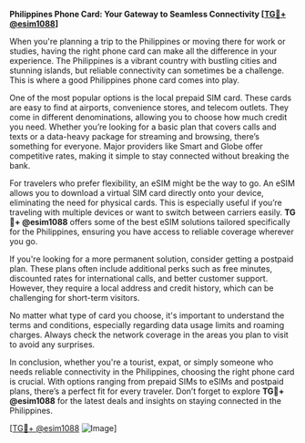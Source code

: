 **Philippines Phone Card: Your Gateway to Seamless Connectivity [[TG💪+ @esim1088](https://t.me/s/esim1088)]**

When you're planning a trip to the Philippines or moving there for work or studies, having the right phone card can make all the difference in your experience. The Philippines is a vibrant country with bustling cities and stunning islands, but reliable connectivity can sometimes be a challenge. This is where a good Philippines phone card comes into play.

One of the most popular options is the local prepaid SIM card. These cards are easy to find at airports, convenience stores, and telecom outlets. They come in different denominations, allowing you to choose how much credit you need. Whether you’re looking for a basic plan that covers calls and texts or a data-heavy package for streaming and browsing, there’s something for everyone. Major providers like Smart and Globe offer competitive rates, making it simple to stay connected without breaking the bank.

For travelers who prefer flexibility, an eSIM might be the way to go. An eSIM allows you to download a virtual SIM card directly onto your device, eliminating the need for physical cards. This is especially useful if you’re traveling with multiple devices or want to switch between carriers easily. **TG💪+ @esim1088** offers some of the best eSIM solutions tailored specifically for the Philippines, ensuring you have access to reliable coverage wherever you go.

If you're looking for a more permanent solution, consider getting a postpaid plan. These plans often include additional perks such as free minutes, discounted rates for international calls, and better customer support. However, they require a local address and credit history, which can be challenging for short-term visitors.

No matter what type of card you choose, it's important to understand the terms and conditions, especially regarding data usage limits and roaming charges. Always check the network coverage in the areas you plan to visit to avoid any surprises.

In conclusion, whether you're a tourist, expat, or simply someone who needs reliable connectivity in the Philippines, choosing the right phone card is crucial. With options ranging from prepaid SIMs to eSIMs and postpaid plans, there’s a perfect fit for every traveler. Don’t forget to explore **TG💪+ @esim1088** for the latest deals and insights on staying connected in the Philippines.

[[TG💪+ @esim1088](https://t.me/s/esim1088) ![Image](https://i.postimg.cc/Y0z9fWf4/image.png)]